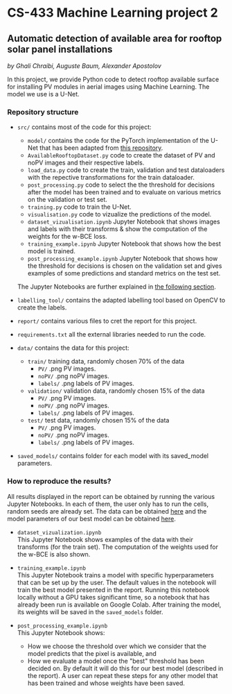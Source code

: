 # CS-433 Machine Learning project 2

## Automatic detection of available area for rooftop solar panel installations

*by Ghali Chraibi, Auguste Baum, Alexander Apostolov*

In this project, we provide Python code to detect rooftop available surface for installing PV modules in aerial images using Machine Learning. The model we use is a U-Net.


### Repository structure

- `src/` contains most of the code for this project:
    - `model/` contains the code for the PyTorch implementation of the U-Net that has been adapted from [this repository](https://github.com/milesial/Pytorch-UNet).
    - `AvailableRooftopDataset.py` code to create the dataset of PV and noPV images and their respective labels.
    - `load_data.py` code to create the train, validation and test dataloaders with the repective transformations for the train dataloader.
    - `post_processing.py` code to select the the threshold for decisions after the model has been trained and to evaluate on various metrics on the validation or test set.
    - `training.py` code to train the U-Net.
    - `visualisation.py` code to vizualize the predictions of the model.
    - `dataset_vizualisation.ipynb` Jupyter Notebook that shows images and labels with their transforms & show the computation of the weights for the w-BCE loss.
    - `training_example.ipynb` Jupyter Notebook that shows how the best model is trained.
    - `post_processing_example.ipynb` Jupyter Notebook that shows how the threshold for decisions is chosen on the validation set and gives examples of some predictions and standard metrics on the test set.

    The Jupyter Notebooks are further explained in [the following section](#how-to-reproduce-the-results).
- `labelling_tool/` contains the adapted labelling tool based on OpenCV to create the labels.
- `report/` contains various files to cret the report for this project.
- `requirements.txt` all the external libraries needed to run the code.
- `data/` contains the data for this project:
    - `train/` training data, randomly chosen 70% of the data
        - `PV/` .png PV images.
        - `noPV/` .png noPV images.
        - `labels/` .png labels of PV images.
    - `validation/` validation data, randomly chosen 15% of the data
        - `PV/` .png PV images.
        - `noPV/` .png noPV images.
        - `labels/` .png labels of PV images.
    - `test/` test data, randomly chosen 15% of the data
        - `PV/` .png PV images.
        - `noPV/` .png noPV images.
        - `labels/` .png labels of PV images.
- `saved_models/` contains folder for each model with its saved_model parameters.

### How to reproduce the results?

All results displayed in the report can be obtained by running the various Jupyter Notebooks. In each of them, the user only has to run the cells, random seeds are already set. The data can be obtained [here](https://drive.switch.ch/index.php/s/rLs7MnYr5mgp2cS) and the model parameters of our best model can be obtained [here](https://drive.switch.ch/index.php/s/21F8TGvd8UbCPJc).

- `dataset_vizualization.ipynb`<br/>
This Jupyter Notebook shows examples of the data with their transforms (for the train set). The computation of the weights used for the w-BCE is also shown.

- `training_example.ipynb`<br/>
This Jupyter Notebook trains a model with specific hyperparameters that can be set up by the user. The default values in the notebook will train the best model presented in the report. Running this notebook locally without a GPU takes significant time, so a notebook that has already been run is available on Google Colab. After training the model, its weights will be saved in the `saved_models` folder.

- `post_processing_example.ipynb`<br/>
This Jupyter Notebook shows:
  - How we choose the threshold over which we consider that the model predicts that the pixel is available, and
  - How we evaluate a model once the "best" threshold has been decided on.
By default it will do this for our best model (described in the report). A user can repeat these steps for any other model that has been trained and whose weights have been saved.

